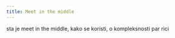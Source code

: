 ```yaml
---
title: Meet in the middle
---
```


sta je meet in the middle, kako se koristi, o kompleksnosti par rici
